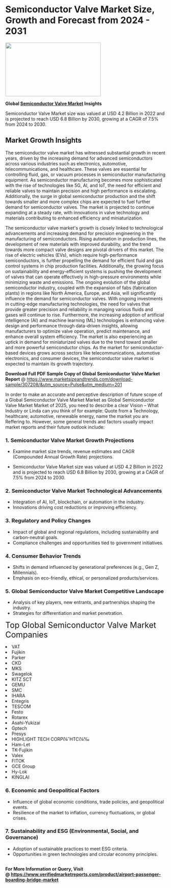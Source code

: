 <H1>Semiconductor Valve Market Size, Growth and Forecast from 2024 - 2031</H1><img class="aligncenter size-medium wp-image-584254" src="https://thirdeyenews.in/wp-content/uploads/2024/09/Global-Market-Research-300x168.jpeg" alt="" width="300" height="168" /><p><strong>Global&nbsp;<a href="https://www.marketsizeandtrends.com/download-sample/307208/&amp;utm_source=Pulse&amp;utm_medium=201">Semiconductor Valve Market</a> Insights</strong></p><p>Semiconductor Valve Market size was valued at USD 4.2 Billion in 2022 and is projected to reach USD 6.8 Billion by 2030, growing at a CAGR of 7.5% from 2024 to 2030.</p><p><h2>Market Growth Insights</h2> <p>The semiconductor valve market has witnessed substantial growth in recent years, driven by the increasing demand for advanced semiconductors across various industries such as electronics, automotive, telecommunications, and healthcare. These valves are essential for controlling fluid, gas, or vacuum processes in semiconductor manufacturing equipment. As semiconductor manufacturing becomes more sophisticated with the rise of technologies like 5G, AI, and IoT, the need for efficient and reliable valves to maintain precision and high performance is escalating. Additionally, the surge in global semiconductor production and the shift towards smaller and more complex chips are expected to fuel further demand for semiconductor valves. The market is projected to continue expanding at a steady rate, with innovations in valve technology and materials contributing to enhanced efficiency and miniaturization. </p> <p>The semiconductor valve market's growth is closely linked to technological advancements and increasing demand for precision engineering in the manufacturing of semiconductors. Rising automation in production lines, the development of new materials with improved durability, and the trend towards more compact valve designs are pivotal drivers of this market. The rise of electric vehicles (EVs), which require high-performance semiconductors, is further propelling the demand for efficient fluid and gas control systems in chip production facilities. Additionally, the growing focus on sustainability and energy-efficient systems is pushing the development of valves that can operate effectively in high-pressure environments while minimizing waste and emissions. The ongoing evolution of the global semiconductor industry, coupled with the expansion of fabs (fabrication plants) in regions like North America, Europe, and Asia, will significantly influence the demand for semiconductor valves. With ongoing investments in cutting-edge manufacturing technologies, the need for valves that provide greater precision and reliability in managing various fluids and gases will continue to rise. Furthermore, the increasing adoption of artificial intelligence (AI) and machine learning (ML) technologies is enhancing valve design and performance through data-driven insights, allowing manufacturers to optimize valve operation, predict maintenance, and enhance overall system efficiency. The market is also experiencing an uptick in demand for miniaturized valves due to the trend toward smaller and more powerful semiconductor chips. As the market for semiconductor-based devices grows across sectors like telecommunications, automotive electronics, and consumer devices, the semiconductor valve market is expected to maintain its growth trajectory. </p><p><span class=""><strong>Download Full PDF Sample Copy of Global Semiconductor Valve Market Report</strong> @ <a href="https://www.marketsizeandtrends.com/download-sample/307208/&amp;utm_source=Pulse&amp;utm_medium=201" target="_blank">https://www.marketsizeandtrends.com/download-sample/307208/&amp;utm_source=Pulse&amp;utm_medium=201</a></span></p><p>In order to make an accurate and perceptive description of future scope of a Global&nbsp;Semiconductor Valve Market Market as Global&nbsp;Semiconductor Valve Market Market of 2025, you need to describe a clear Vision &ndash; What Industry or Linda can you think of for example: Quote from a Technology, healthcare, automotive, renewable energy, name the market you are Reffering to. However, some general trends and factors usually impact market reports and their future outlook include:</p><h3>1.&nbsp;<strong>Semiconductor Valve Market Growth Projections</strong></h3><ul><li>Examine market size trends, revenue estimates and CAGR (Compounded Annual Growth Rate) projections.</li><li><p>Semiconductor Valve Market size was valued at USD 4.2 Billion in 2022 and is projected to reach USD 6.8 Billion by 2030, growing at a CAGR of 7.5% from 2024 to 2030.</p></li></ul><h3>2.&nbsp;<strong>Semiconductor Valve Market Technological Advancements</strong></h3><ul><li>Integration of AI, IoT, blockchain, or automation in the industry.</li><li>Innovations driving cost reductions or improving efficiency.</li></ul><h3>3.&nbsp;<strong>Regulatory and Policy Changes</strong></h3><ul><li>Impact of global and regional regulations, including sustainability and carbon-neutral goals.</li><li>Compliance challenges and opportunities tied to government initiatives.</li></ul><h3>4.&nbsp;<strong>Consumer Behavior Trends</strong></h3><ul><li>Shifts in demand influenced by generational preferences (e.g., Gen Z, Millennials).</li><li>Emphasis on eco-friendly, ethical, or personalized products/services.</li></ul><h3>5.&nbsp;<strong>Global Semiconductor Valve Market Competitive Landscape</strong></h3><ul><li>Analysis of key players, new entrants, and partnerships shaping the industry.</li><li>Strategies for differentiation and market penetration.</li></ul><p data-pm-slice="1 1 []"><span style="color: inherit; font-family: inherit; font-size: 25px;">Top Global Semiconductor Valve Market Companies</span></p><div class="" data-test-id=""><p><li>VAT</li><li> Fujikin</li><li> Parker</li><li> CKD</li><li> MKS</li><li> Swagelok</li><li> KITZ SCT</li><li> GEMU</li><li> SMC</li><li> IHARA</li><li> Entegris</li><li> TESCOM</li><li> Festo</li><li> Rotarex</li><li> Asahi-Yukizai</li><li> Gptech</li><li> Presys</li><li> HIGHLIGHT TECH CORPï¼ˆHTCï¼‰</li><li> Ham-Let</li><li> TK-Fujikin</li><li> Valex</li><li> FITOK</li><li> GCE Group</li><li> Hy-Lok</li><li> KINGLAI</li></p></div><h3>6.&nbsp;<strong>Economic and Geopolitical Factors</strong></h3><ul><li>Influence of global economic conditions, trade policies, and geopolitical events.</li><li>Resilience of the market to inflation, currency fluctuations, or global crises.</li></ul><h3>7.&nbsp;<strong>Sustainability and ESG (Environmental, Social, and Governance)</strong></h3><ul><li>Adoption of sustainable practices to meet ESG criteria.</li><li>Opportunities in green technologies and circular economy principles.</li></ul><h2><strong style="font-size: 14px;">For More Information or Query, Visit @&nbsp;</strong><a style="background-color: #ffffff; font-size: 14px;" href="https://www.marketsizeandtrends.com/report/semiconductor-valve-market/" target="_blank">https://www.verifiedmarketreports.com/product/airport-passenger-boarding-bridge-market</a></h2>
